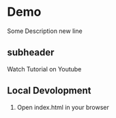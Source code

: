 # Demo

Some Description
new line
## subheader    

Watch Tutorial on Youtube

## Local Devolopment    

1. Open index.html in your browser
